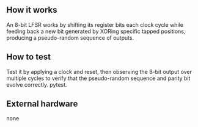 <!---

This file is used to generate your project datasheet. Please fill in the information below and delete any unused
sections.

You can also include images in this folder and reference them in the markdown. Each image must be less than
512 kb in size, and the combined size of all images must be less than 1 MB.
-->

## How it works

An 8-bit LFSR works by shifting its register bits each clock cycle while feeding back a new bit generated by XORing specific tapped positions, producing a pseudo-random sequence of outputs.
## How to test
Test it by applying a clock and reset, then observing the 8-bit output over multiple cycles to verify that the pseudo-random sequence and parity bit evolve correctly.
pytest.
## External hardware

none
